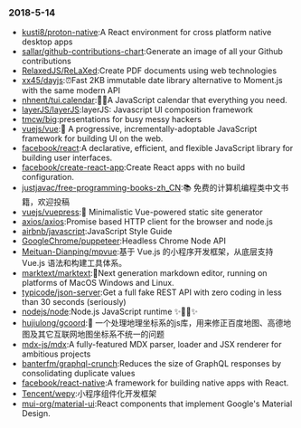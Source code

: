 ### 2018-5-14 
* [kusti8/proton-native](https://github.com//kusti8/proton-native):A React environment for cross platform native desktop apps 
* [sallar/github-contributions-chart](https://github.com//sallar/github-contributions-chart):Generate an image of all your Github contributions 
* [RelaxedJS/ReLaXed](https://github.com//RelaxedJS/ReLaXed):Create PDF documents using web technologies 
* [xx45/dayjs](https://github.com//xx45/dayjs):⏰Fast 2KB immutable date library alternative to Moment.js with the same modern API 
* [nhnent/tui.calendar](https://github.com//nhnent/tui.calendar):🍞📅A JavaScript calendar that everything you need. 
* [layerJS/layerJS](https://github.com//layerJS/layerJS):layerJS: Javascript UI composition framework 
* [tmcw/big](https://github.com//tmcw/big):presentations for busy messy hackers 
* [vuejs/vue](https://github.com//vuejs/vue):🖖 A progressive, incrementally-adoptable JavaScript framework for building UI on the web. 
* [facebook/react](https://github.com//facebook/react):A declarative, efficient, and flexible JavaScript library for building user interfaces. 
* [facebook/create-react-app](https://github.com//facebook/create-react-app):Create React apps with no build configuration. 
* [justjavac/free-programming-books-zh_CN](https://github.com//justjavac/free-programming-books-zh_CN):📚 免费的计算机编程类中文书籍，欢迎投稿 
* [vuejs/vuepress](https://github.com//vuejs/vuepress):📝 Minimalistic Vue-powered static site generator 
* [axios/axios](https://github.com//axios/axios):Promise based HTTP client for the browser and node.js 
* [airbnb/javascript](https://github.com//airbnb/javascript):JavaScript Style Guide 
* [GoogleChrome/puppeteer](https://github.com//GoogleChrome/puppeteer):Headless Chrome Node API 
* [Meituan-Dianping/mpvue](https://github.com//Meituan-Dianping/mpvue):基于 Vue.js 的小程序开发框架，从底层支持 Vue.js 语法和构建工具体系。 
* [marktext/marktext](https://github.com//marktext/marktext):📝Next generation markdown editor, running on platforms of MacOS Windows and Linux. 
* [typicode/json-server](https://github.com//typicode/json-server):Get a full fake REST API with zero coding in less than 30 seconds (seriously) 
* [nodejs/node](https://github.com//nodejs/node):Node.js JavaScript runtime ✨🐢🚀✨ 
* [hujiulong/gcoord](https://github.com//hujiulong/gcoord):📍 一个处理地理坐标系的js库，用来修正百度地图、高德地图及其它互联网地图坐标系不统一的问题 
* [mdx-js/mdx](https://github.com//mdx-js/mdx):A fully-featured MDX parser, loader and JSX renderer for ambitious projects 
* [banterfm/graphql-crunch](https://github.com//banterfm/graphql-crunch):Reduces the size of GraphQL responses by consolidating duplicate values 
* [facebook/react-native](https://github.com//facebook/react-native):A framework for building native apps with React. 
* [Tencent/wepy](https://github.com//Tencent/wepy):小程序组件化开发框架 
* [mui-org/material-ui](https://github.com//mui-org/material-ui):React components that implement Google's Material Design. 
